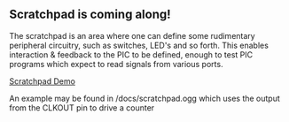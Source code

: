 ## Scratchpad is coming along!

The scratchpad is an area where one can define some rudimentary peripheral circuitry, such as switches, LED's and so forth.  This enables interaction & feedback to the PIC to be defined, enough to test PIC programs which expect to read signals from various ports.

[Scratchpad Demo](https://github.com/prsephton/sim16f/blob/a02ddc4226a13189b2766c15a3804e14f5e68746/docs/scratchpad.mp4)

An example may be found in /docs/scratchpad.ogg which uses the output from the CLKOUT pin to drive a counter